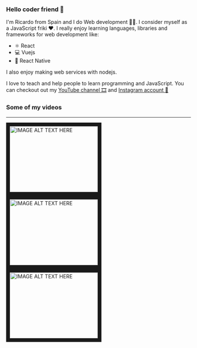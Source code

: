 ### Hello coder friend 👋

I'm Ricardo from Spain and I do Web development 👨‍💻. I consider myself as a JavaScript friki ❤. I really enjoy learning languages, libraries and frameworks for web development like:

* ⚛ React
* 💻 Vuejs 
* 📱 React Native


I also enjoy making web services with nodejs.

I love to teach and help people to learn programming and JavaScript. You can checkout out my [YouTube channel 🎞](https://www.youtube.com/channel/UCRV9aKTbMTVNTsYRt-jg6gQ) and [Instagram account 🤳](https://www.instagram.com/rricardo.coder/)

### Some of my videos
------------

<a href="http://www.youtube.com/watch?feature=player_embedded&v=PYaVYsKSDF8
" target="_blank"><img src="http://img.youtube.com/vi/PYaVYsKSDF8/0.jpg" 
alt="IMAGE ALT TEXT HERE" width="240" height="180" border="10" /></a>
<a href="http://www.youtube.com/watch?feature=player_embedded&v=kq07UxTSx3I
" target="_blank"><img src="http://img.youtube.com/vi/kq07UxTSx3I/0.jpg" 
alt="IMAGE ALT TEXT HERE" width="240" height="180" border="10" /></a>
<a href="http://www.youtube.com/watch?feature=player_embedded&v=Csf-alRyyx0
" target="_blank"><img src="http://img.youtube.com/vi/Csf-alRyyx0/0.jpg" 
alt="IMAGE ALT TEXT HERE" width="240" height="180" border="10" /></a>
